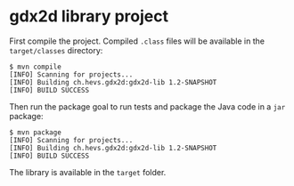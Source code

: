 # gdx2d library project

First compile the project. Compiled `.class` files will be available in the `target/classes` directory:

    $ mvn compile
    [INFO] Scanning for projects...
    [INFO] Building ch.hevs.gdx2d:gdx2d-lib 1.2-SNAPSHOT
    [INFO] BUILD SUCCESS

Then run the package goal to run tests and package the Java code in a `jar` package:

    $ mvn package
    [INFO] Scanning for projects...
    [INFO] Building ch.hevs.gdx2d:gdx2d-lib 1.2-SNAPSHOT
    [INFO] BUILD SUCCESS

The library is available in the `target` folder.